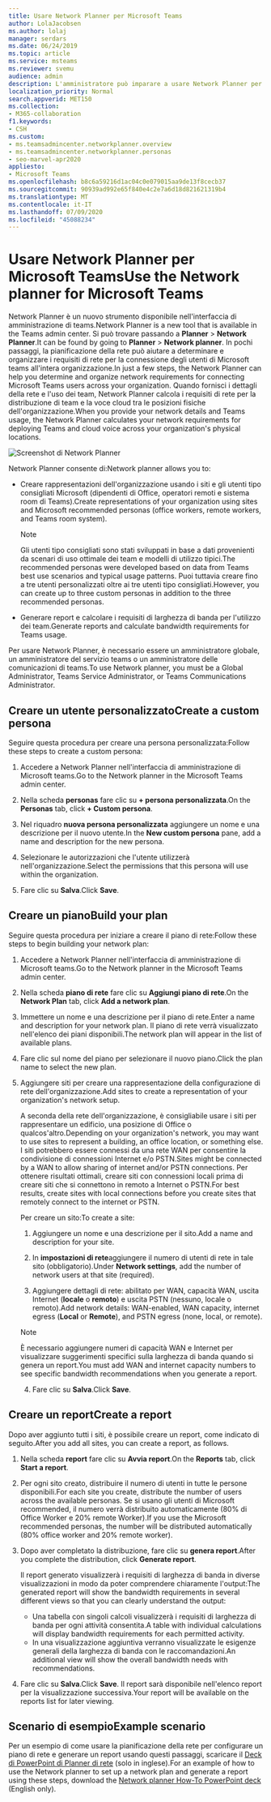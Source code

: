 ```yaml
---
title: Usare Network Planner per Microsoft Teams
author: LolaJacobsen
ms.author: lolaj
manager: serdars
ms.date: 06/24/2019
ms.topic: article
ms.service: msteams
ms.reviewer: svemu
audience: admin
description: L'amministratore può imparare a usare Network Planner per determinare i requisiti di rete per Microsoft teams.
localization_priority: Normal
search.appverid: MET150
ms.collection:
- M365-collaboration
f1.keywords:
- CSH
ms.custom:
- ms.teamsadmincenter.networkplanner.overview
- ms.teamsadmincenter.networkplanner.personas
- seo-marvel-apr2020
appliesto:
- Microsoft Teams
ms.openlocfilehash: b8c6a59216d1ac04c0e079015aa9de13f8cecb37
ms.sourcegitcommit: 90939ad992e65f840e4c2e7a6d18d821621319b4
ms.translationtype: MT
ms.contentlocale: it-IT
ms.lasthandoff: 07/09/2020
ms.locfileid: "45088234"
---
```

# <a name="use-the-network-planner-for-microsoft-teams"></a><span data-ttu-id="bb692-103">Usare Network Planner per Microsoft Teams</span><span class="sxs-lookup"><span data-stu-id="bb692-103">Use the Network planner for Microsoft Teams</span></span>

<span data-ttu-id="bb692-104">Network Planner è un nuovo strumento disponibile nell'interfaccia di amministrazione di teams.</span><span class="sxs-lookup"><span data-stu-id="bb692-104">Network Planner is a new tool that is available in the Teams admin center.</span></span> <span data-ttu-id="bb692-105">Si può trovare passando a **Planner**  >  **Network Planner**.</span><span class="sxs-lookup"><span data-stu-id="bb692-105">It can be found by going to **Planner** > **Network planner**.</span></span> <span data-ttu-id="bb692-106">In pochi passaggi, la pianificazione della rete può aiutare a determinare e organizzare i requisiti di rete per la connessione degli utenti di Microsoft teams all'intera organizzazione.</span><span class="sxs-lookup"><span data-stu-id="bb692-106">In just a few steps, the Network Planner can help you determine and organize network requirements for connecting Microsoft Teams users across your organization.</span></span> <span data-ttu-id="bb692-107">Quando fornisci i dettagli della rete e l'uso dei team, Network Planner calcola i requisiti di rete per la distribuzione di team e la voce cloud tra le posizioni fisiche dell'organizzazione.</span><span class="sxs-lookup"><span data-stu-id="bb692-107">When you provide your network details and Teams usage, the Network Planner calculates your network requirements for deploying Teams and cloud voice across your organization's physical locations.</span></span>

![Screenshot di Network Planner](media/network-planner.png)

<span data-ttu-id="bb692-109">Network Planner consente di:</span><span class="sxs-lookup"><span data-stu-id="bb692-109">Network planner allows you to:</span></span>

- <span data-ttu-id="bb692-110">Creare rappresentazioni dell'organizzazione usando i siti e gli utenti tipo consigliati Microsoft (dipendenti di Office, operatori remoti e sistema room di Teams).</span><span class="sxs-lookup"><span data-stu-id="bb692-110">Create representations of your organization using sites and Microsoft recommended personas (office workers, remote workers, and Teams room system).</span></span>

    > [!NOTE]
    > <span data-ttu-id="bb692-111">Gli utenti tipo consigliati sono stati sviluppati in base a dati provenienti da scenari di uso ottimale dei team e modelli di utilizzo tipici.</span><span class="sxs-lookup"><span data-stu-id="bb692-111">The recommended personas were developed based on data from Teams best use scenarios and typical usage patterns.</span></span> <span data-ttu-id="bb692-112">Puoi tuttavia creare fino a tre utenti personalizzati oltre ai tre utenti tipo consigliati.</span><span class="sxs-lookup"><span data-stu-id="bb692-112">However, you can create up to three custom personas in addition to the three recommended personas.</span></span>

- <span data-ttu-id="bb692-113">Generare report e calcolare i requisiti di larghezza di banda per l'utilizzo dei team.</span><span class="sxs-lookup"><span data-stu-id="bb692-113">Generate reports and calculate bandwidth requirements for Teams usage.</span></span>

<span data-ttu-id="bb692-114">Per usare Network Planner, è necessario essere un amministratore globale, un amministratore del servizio teams o un amministratore delle comunicazioni di teams.</span><span class="sxs-lookup"><span data-stu-id="bb692-114">To use Network planner, you must be a Global Administrator, Teams Service Administrator, or Teams Communications Administrator.</span></span>

## <a name="create-a-custom-persona"></a><span data-ttu-id="bb692-115">Creare un utente personalizzato</span><span class="sxs-lookup"><span data-stu-id="bb692-115">Create a custom persona</span></span>

<span data-ttu-id="bb692-116">Seguire questa procedura per creare una persona personalizzata:</span><span class="sxs-lookup"><span data-stu-id="bb692-116">Follow these steps to create a custom persona:</span></span>

1. <span data-ttu-id="bb692-117">Accedere a Network Planner nell'interfaccia di amministrazione di Microsoft teams.</span><span class="sxs-lookup"><span data-stu-id="bb692-117">Go to the Network planner in the Microsoft Teams admin center.</span></span>

2. <span data-ttu-id="bb692-118">Nella scheda **personas** fare clic su **+ persona personalizzata**.</span><span class="sxs-lookup"><span data-stu-id="bb692-118">On the **Personas** tab, click **+ Custom persona**.</span></span> 

3. <span data-ttu-id="bb692-119">Nel riquadro **nuova persona personalizzata** aggiungere un nome e una descrizione per il nuovo utente.</span><span class="sxs-lookup"><span data-stu-id="bb692-119">In the **New custom persona** pane, add a name and description for the new persona.</span></span>

4. <span data-ttu-id="bb692-120">Selezionare le autorizzazioni che l'utente utilizzerà nell'organizzazione.</span><span class="sxs-lookup"><span data-stu-id="bb692-120">Select the permissions that this persona will use within the organization.</span></span>

5. <span data-ttu-id="bb692-121">Fare clic su **Salva**.</span><span class="sxs-lookup"><span data-stu-id="bb692-121">Click **Save**.</span></span>

## <a name="build-your-plan"></a><span data-ttu-id="bb692-122">Creare un piano</span><span class="sxs-lookup"><span data-stu-id="bb692-122">Build your plan</span></span>

<span data-ttu-id="bb692-123">Seguire questa procedura per iniziare a creare il piano di rete:</span><span class="sxs-lookup"><span data-stu-id="bb692-123">Follow these steps to begin building your network plan:</span></span>

1. <span data-ttu-id="bb692-124">Accedere a Network Planner nell'interfaccia di amministrazione di Microsoft teams.</span><span class="sxs-lookup"><span data-stu-id="bb692-124">Go to the Network planner in the Microsoft Teams admin center.</span></span>

2. <span data-ttu-id="bb692-125">Nella scheda **piano di rete** fare clic su **Aggiungi piano di rete**.</span><span class="sxs-lookup"><span data-stu-id="bb692-125">On the **Network Plan** tab, click **Add a network plan**.</span></span>

3. <span data-ttu-id="bb692-126">Immettere un nome e una descrizione per il piano di rete.</span><span class="sxs-lookup"><span data-stu-id="bb692-126">Enter a name and description for your network plan.</span></span> <span data-ttu-id="bb692-127">Il piano di rete verrà visualizzato nell'elenco dei piani disponibili.</span><span class="sxs-lookup"><span data-stu-id="bb692-127">The network plan will appear in the list of available plans.</span></span>

4. <span data-ttu-id="bb692-128">Fare clic sul nome del piano per selezionare il nuovo piano.</span><span class="sxs-lookup"><span data-stu-id="bb692-128">Click the plan name to select the new plan.</span></span>

5. <span data-ttu-id="bb692-129">Aggiungere siti per creare una rappresentazione della configurazione di rete dell'organizzazione.</span><span class="sxs-lookup"><span data-stu-id="bb692-129">Add sites to create a representation of your organization's network setup.</span></span>

    <span data-ttu-id="bb692-130">A seconda della rete dell'organizzazione, è consigliabile usare i siti per rappresentare un edificio, una posizione di Office o qualcos'altro.</span><span class="sxs-lookup"><span data-stu-id="bb692-130">Depending on your organization's network, you may want to use sites to represent a building, an office location, or something else.</span></span> <span data-ttu-id="bb692-131">I siti potrebbero essere connessi da una rete WAN per consentire la condivisione di connessioni Internet e/o PSTN.</span><span class="sxs-lookup"><span data-stu-id="bb692-131">Sites might be connected by a WAN to allow sharing of internet and/or PSTN connections.</span></span> <span data-ttu-id="bb692-132">Per ottenere risultati ottimali, creare siti con connessioni locali prima di creare siti che si connettono in remoto a Internet o PSTN.</span><span class="sxs-lookup"><span data-stu-id="bb692-132">For best results, create sites with local connections before you create sites that remotely connect to the internet or PSTN.</span></span>

    <span data-ttu-id="bb692-133">Per creare un sito:</span><span class="sxs-lookup"><span data-stu-id="bb692-133">To create a site:</span></span>

    1. <span data-ttu-id="bb692-134">Aggiungere un nome e una descrizione per il sito.</span><span class="sxs-lookup"><span data-stu-id="bb692-134">Add a name and description for your site.</span></span>

    2. <span data-ttu-id="bb692-135">In **impostazioni di rete**aggiungere il numero di utenti di rete in tale sito (obbligatorio).</span><span class="sxs-lookup"><span data-stu-id="bb692-135">Under **Network settings**, add the number of network users at that site (required).</span></span>

    3. <span data-ttu-id="bb692-136">Aggiungere dettagli di rete: abilitato per WAN, capacità WAN, uscita Internet (**locale** o **remoto**) e uscita PSTN (nessuno, locale o remoto).</span><span class="sxs-lookup"><span data-stu-id="bb692-136">Add network details: WAN-enabled, WAN capacity, internet egress (**Local** or **Remote**), and PSTN egress (none, local, or remote).</span></span>

      > [!NOTE]
      > <span data-ttu-id="bb692-137">È necessario aggiungere numeri di capacità WAN e Internet per visualizzare suggerimenti specifici sulla larghezza di banda quando si genera un report.</span><span class="sxs-lookup"><span data-stu-id="bb692-137">You must add WAN and internet capacity numbers to see specific bandwidth recommendations when you generate a report.</span></span>

    4. <span data-ttu-id="bb692-138">Fare clic su **Salva**.</span><span class="sxs-lookup"><span data-stu-id="bb692-138">Click **Save**.</span></span>

## <a name="create-a-report"></a><span data-ttu-id="bb692-139">Creare un report</span><span class="sxs-lookup"><span data-stu-id="bb692-139">Create a report</span></span>

<span data-ttu-id="bb692-140">Dopo aver aggiunto tutti i siti, è possibile creare un report, come indicato di seguito.</span><span class="sxs-lookup"><span data-stu-id="bb692-140">After you add all sites, you can create a report, as follows.</span></span>

1. <span data-ttu-id="bb692-141">Nella scheda **report** fare clic su **Avvia report**.</span><span class="sxs-lookup"><span data-stu-id="bb692-141">On the **Reports** tab, click **Start a report**.</span></span>

2. <span data-ttu-id="bb692-142">Per ogni sito creato, distribuire il numero di utenti in tutte le persone disponibili.</span><span class="sxs-lookup"><span data-stu-id="bb692-142">For each site you create, distribute the number of users across the available personas.</span></span> <span data-ttu-id="bb692-143">Se si usano gli utenti di Microsoft recommended, il numero verrà distribuito automaticamente (80% di Office Worker e 20% remote Worker).</span><span class="sxs-lookup"><span data-stu-id="bb692-143">If you use the Microsoft recommended personas, the number will be distributed automatically (80% office worker and 20% remote worker).</span></span>

3. <span data-ttu-id="bb692-144">Dopo aver completato la distribuzione, fare clic su **genera report**.</span><span class="sxs-lookup"><span data-stu-id="bb692-144">After you complete the distribution, click **Generate report**.</span></span>

    <span data-ttu-id="bb692-145">Il report generato visualizzerà i requisiti di larghezza di banda in diverse visualizzazioni in modo da poter comprendere chiaramente l'output:</span><span class="sxs-lookup"><span data-stu-id="bb692-145">The generated report will show the bandwidth requirements in several different views so that you can clearly understand the output:</span></span>
    - <span data-ttu-id="bb692-146">Una tabella con singoli calcoli visualizzerà i requisiti di larghezza di banda per ogni attività consentita.</span><span class="sxs-lookup"><span data-stu-id="bb692-146">A table with individual calculations will display bandwidth requirements for each permitted activity.</span></span>
    - <span data-ttu-id="bb692-147">In una visualizzazione aggiuntiva verranno visualizzate le esigenze generali della larghezza di banda con le raccomandazioni.</span><span class="sxs-lookup"><span data-stu-id="bb692-147">An additional view will show the overall bandwidth needs with recommendations.</span></span>

4. <span data-ttu-id="bb692-148">Fare clic su **Salva**.</span><span class="sxs-lookup"><span data-stu-id="bb692-148">Click **Save**.</span></span> <span data-ttu-id="bb692-149">Il report sarà disponibile nell'elenco report per la visualizzazione successiva.</span><span class="sxs-lookup"><span data-stu-id="bb692-149">Your report will be available on the reports list for later viewing.</span></span>

## <a name="example-scenario"></a><span data-ttu-id="bb692-150">Scenario di esempio</span><span class="sxs-lookup"><span data-stu-id="bb692-150">Example scenario</span></span>

<span data-ttu-id="bb692-151">Per un esempio di come usare la pianificazione della rete per configurare un piano di rete e generare un report usando questi passaggi, scaricare il [Deck di PowerPoint di Planner di rete](https://github.com/MicrosoftDocs/OfficeDocs-SkypeForBusiness/blob/live/Teams/downloads/network-planner-how-to.pptx?raw=true) (solo in inglese).</span><span class="sxs-lookup"><span data-stu-id="bb692-151">For an example of how to use the Network planner to set up a network plan and generate a report using these steps, download the [Network planner How-To PowerPoint deck](https://github.com/MicrosoftDocs/OfficeDocs-SkypeForBusiness/blob/live/Teams/downloads/network-planner-how-to.pptx?raw=true) (English only).</span></span>
